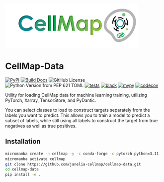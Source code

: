 <img src="https://raw.githubusercontent.com/janelia-cellmap/dacapo/main/docs/source/_static/CellMapLogo.png" alt="CellMap logo" width="85%">

# CellMap-Data

[![PyPI](https://img.shields.io/pypi/v/cellmap-data.svg?color=green)](https://pypi.org/project/cellmap-data)
[![Build Docs](https://github.com/janelia-cellmap/cellmap-data/actions/workflows/docs.yml/badge.svg?branch=main)](https://janelia-cellmap.github.io/cellmap-data/)
![GitHub License](https://img.shields.io/github/license/janelia-cellmap/cellmap-data)
![Python Version from PEP 621 TOML](https://img.shields.io/python/required-version-toml?tomlFilePath=https%3A%2F%2Fraw.githubusercontent.com%2Fjanelia-cellmap%2Fcellmap-data%2Fmain%2Fpyproject.toml)
[![tests](https://github.com/janelia-cellmap/cellmap-data/actions/workflows/tests.yml/badge.svg)](https://github.com/janelia-cellmap/cellmap-data/actions/workflows/tests.yml)
[![black](https://github.com/janelia-cellmap/cellmap-data/actions/workflows/black.yml/badge.svg)](https://github.com/janelia-cellmap/cellmap-data/actions/workflows/black.yml)
[![mypy](https://github.com/janelia-cellmap/cellmap-data/actions/workflows/mypy.yml/badge.svg)](https://github.com/janelia-cellmap/cellmap-data/actions/workflows/mypy.yml)
[![codecov](https://codecov.io/gh/janelia-cellmap/cellmap-data/branch/main/graph/badge.svg)](https://codecov.io/gh/janelia-cellmap/cellmap-data)



Utility for loading CellMap data for machine learning training, utilizing PyTorch, Xarray, TensorStore, and PyDantic.

You can select classes to load to construct targets separately from the labels you want to predict. This allows you to train a model to predict a subset of labels, while still using all labels to construct the target from true negatives as well as true positives.

## Installation

```bash
micromamba create -n cellmap -y -c conda-forge -c pytorch python=3.11
micromamba activate cellmap
git clone https://github.com/janelia-cellmap/cellmap-data.git
cd cellmap-data
pip install -e .
```
